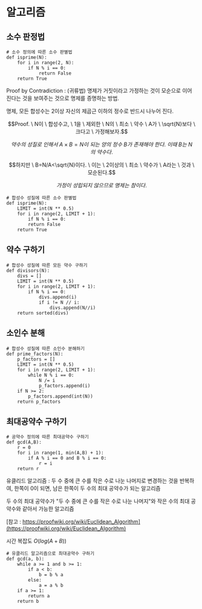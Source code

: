 # 알고리즘

## 소수 판정법

    # 소수 정의에 따른 소수 판별법
    def isprime(N):
        for i in range(2, N):
            if N % i == 0:
                return False
        return True

Proof by Contradiction : (귀류법) 명제가 거짓이라고 가정하는 것이 모순으로 이어진다는 것을 보여주는 것으로 명제를 증명하는 방법.

명제, 모든 합성수는 2이상 자신의 제곱근 이하의 정수로 반드시 나누어 진다.

$$Proof. \ N이 \ 합성수고, \ 1을 \ 제외한 \ N의 \ 최소 \ 약수 \ A가 \ \sqrt{N}보다 \ 크다고 \ 가정해보자.$$

$$약수의 \ 성질로 \ 인해서 \ A \times B = N이 \ 되는 \ 양의 \ 정수 \ B가 \ 존재해야 \ 한다. \ 이때 \ B는 \ N의 \ 약수다.$$

$$하지만 \ B=N/A<\sqrt{N}이다. \ 이는 \ 2이상의 \ 최소 \ 약수가 \ A라는 \ 것과 \ 모순된다.$$

$$가정이 \ 성립되지 \ 않으므로 \ 명제는 \ 참이다.$$

    # 합성수 성질에 따른 소수 판별법
    def isprime(N):
        LIMIT = int(N ** 0.5)
        for i in range(2, LIMIT + 1):
            if N % i == 0:
            return False
        return True

## 약수 구하기

    # 합성수 성질에 따른 모든 약수 구하기
    def divisors(N):
        divs = []
        LIMIT = int(N ** 0.5)
        for i in range(2, LIMIT + 1):
            if N % i == 0:
                divs.append(i)
                if i != N // i:
                    divs.append(N//i)
        return sorted(divs)

## 소인수 분해

    # 합성수 성질에 따른 소인수 분해하기
    def prime_factors(N):
        p_factors = []
        LIMIT = int(N ** 0.5)
        for i in range(2, LIMIT + 1):
            while N % i == 0:
                N /= i
                p_factors.append(i)
        if N >= 2:
            p_factors.append(int(N))
        return p_factors

## 최대공약수 구하기

    # 공약수 정의에 따른 최대공약수 구하기
    def gcd(A,B):
        r = 0
        for i in range(1, min(A,B) + 1):
            if A % i == 0 and B % i == 0:
                r = i
        return r
    
유클리드 알고리즘 : 두 수 중에 큰 수를 작은 수로 나눈 나머지로 변경하는 것을 반복하여, 한쪽이 0이 되면, 남은 한쪽이 두 수의 최대 공약수가 되는 알고리즘

두 수의 최대 공약수가 "두 수 중에 큰 수를 작은 수로 나눈 나머지"와 작은 수의 최대 공약수와 같아서 가능한 알고리즘

[참고 : https://proofwiki.org/wiki/Euclidean_Algorithm](https://proofwiki.org/wiki/Euclidean_Algorithm)

시간 복잡도 $O(log(A+B))$

    # 유클리드 알고리즘으로 최대공약수 구하기
    def gcd(a, b):
        while a >= 1 and b >= 1:
            if a < b:
                b = b % a
            else:
                a = a % b
        if a >= 1:
            return a
        return b 